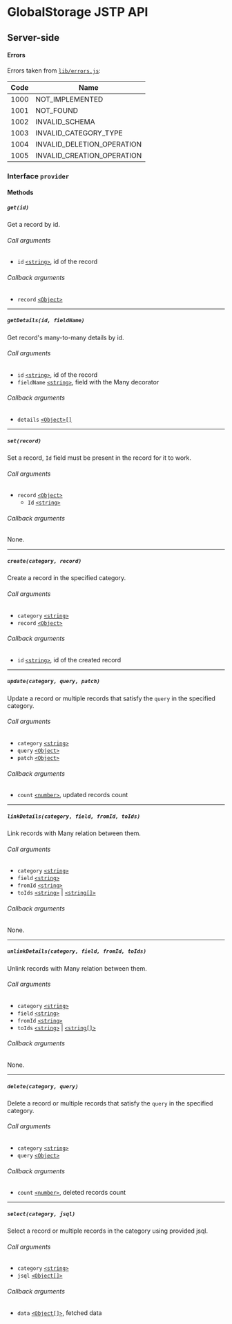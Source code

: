 # GlobalStorage JSTP API

## Server-side

#### Errors

Errors taken from [`lib/errors.js`][errors]:

| Code | Name                       |
| ---- | -------------------------- |
| 1000 | NOT_IMPLEMENTED            |
| 1001 | NOT_FOUND                  |
| 1002 | INVALID_SCHEMA             |
| 1003 | INVALID_CATEGORY_TYPE      |
| 1004 | INVALID_DELETION_OPERATION |
| 1005 | INVALID_CREATION_OPERATION |

### Interface `provider`

#### Methods

##### `get(id)`

Get a record by id.

###### Call arguments

- `id` [`<string>`][], id of the record

###### Callback arguments

- `record` [`<Object>`][object]

---

##### `getDetails(id, fieldName)`

Get record's many-to-many details by id.

###### Call arguments

- `id` [`<string>`][], id of the record
- `fieldName` [`<string>`][], field with the Many decorator

###### Callback arguments

- `details` [`<Object>[]`][object]

---

##### `set(record)`

Set a record, `Id` field must be present in the record for it to work.

###### Call arguments

- `record` [`<Object>`][object]
  - `Id` [`<string>`][]

###### Callback arguments

None.

---

##### `create(category, record)`

Create a record in the specified category.

###### Call arguments

- `category` [`<string>`][]
- `record` [`<Object>`][object]

###### Callback arguments

- `id` [`<string>`][], id of the created record

---

##### `update(category, query, patch)`

Update a record or multiple records that satisfy the `query` in the specified
category.

###### Call arguments

- `category` [`<string>`][]
- `query` [`<Object>`][object]
- `patch` [`<Object>`][object]

###### Callback arguments

- `count` [`<number>`][], updated records count

---

##### `linkDetails(category, field, fromId, toIds)`

Link records with Many relation between them.

###### Call arguments

- `category` [`<string>`][]
- `field` [`<string>`][]
- `fromId` [`<string>`][]
- `toIds` [`<string>`][] | [`<string[]>`][string]

###### Callback arguments

None.

---

##### `unlinkDetails(category, field, fromId, toIds)`

Unlink records with Many relation between them.

###### Call arguments

- `category` [`<string>`][]
- `field` [`<string>`][]
- `fromId` [`<string>`][]
- `toIds` [`<string>`][] | [`<string[]>`][string]

###### Callback arguments

None.

---

##### `delete(category, query)`

Delete a record or multiple records that satisfy the `query` in the specified
category.

###### Call arguments

- `category` [`<string>`][]
- `query` [`<Object>`][object]

###### Callback arguments

- `count` [`<number>`][], deleted records count

---

##### `select(category, jsql)`

Select a record or multiple records in the category using provided jsql.

###### Call arguments

- `category` [`<string>`][]
- `jsql` [`<Object[]>`][object]

###### Callback arguments

- `data` [`<Object[]>`][object], fetched data

[errors]: https://github.com/metarhia/globalstorage/blob/master/lib/errors.js
[object]: https://developer.mozilla.org/en-US/docs/Web/JavaScript/Reference/Global_Objects/Object
[`<string>`]: https://developer.mozilla.org/en-US/docs/Web/JavaScript/Data_structures#String_type
[string]: https://developer.mozilla.org/en-US/docs/Web/JavaScript/Data_structures#String_type
[`<number>`]: https://developer.mozilla.org/en-US/docs/Web/JavaScript/Data_structures#Number_type
